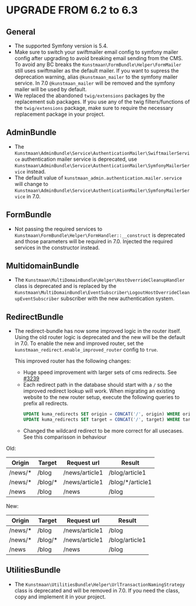 UPGRADE FROM 6.2 to 6.3
========================

General
-------

- The supported Symfony version is 5.4.
- Make sure to switch your swiftmailer email config to symfony mailer config after upgrading to avoid breaking email sending from the CMS. 
  To avoid any BC breaks the `Kunstmaan\FormBundle\Helper\FormMailer` still uses swiftmailer as the default mailer. 
  If you want to supress the deprecation warning, alias `@kunstmaan_mailer` to the symfony mailer service. 
  In 7.0 `@kunstmaan_mailer` will be removed and the symfony mailer will be used by default.
- We replaced the abandoned `twig/extensions` packages by the replacement sub packages. If you use any of the twig filters/functions
  of the `twig/extensions` package, make sure to require the necessary replacement package in your project.

AdminBundle
-----------

- The `Kunstmaan\AdminBundle\Service\AuthenticationMailer\SwiftmailerService` authentication mailer service is deprecated, use `Kunstmaan\AdminBundle\Service\AuthenticationMailer\SymfonyMailerService` instead.
- The default value of `kunstmaan_admin.authentication.mailer.service` will change to `Kunstmaan\AdminBundle\Service\AuthenticationMailer\SymfonyMailerService` in 7.0.

FormBundle
----------

- Not passing the required services to `Kunstmaan\FormBundle\Helper\FormHandler::__construct` is deprecated and those parameters will be required in 7.0. Injected the required services in the constructor instead.

MultidomainBundle
-----------------

- The `Kunstmaan\MultiDomainBundle\Helper\HostOverrideCleanupHandler` class is deprecated and is replaced by the `Kunstmaan\MultiDomainBundle\EventSubscriber\LogoutHostOverrideCleanupEventSubscriber` subscriber with the new authentication system.

RedirectBundle
--------------

- The redirect-bundle has now some improved logic in the router itself. Using the old router logic is deprecated and the new will be the default in 7.0.
  To enable the new and improved router, set the `kunstmaan_redirect.enable_improved_router` config to `true`.

  This improved router has the following changes:
  - Huge speed improvement with larger sets of cms redirects. See [#3239](https://github.com/Kunstmaan/KunstmaanBundlesCMS/pull/3239)
  - Each redirect path in the database should start with a `/` so the improved redirect lookup will work. When migrating an existing website
    to the new router setup, execute the following queries to prefix all redirects.
    ```sql
    UPDATE kuma_redirects SET origin = CONCAT('/', origin) WHERE origin NOT LIKE '/%';
    UPDATE kuma_redirects SET target = CONCAT('/', target) WHERE target NOT LIKE '/%' AND target NOT LIKE '%://%';
    ```
  - Changed the wildcard redirect to be more correct for all usecases. See this comparisson in behaviour

Old:

| Origin  | Target  | Request url    | Result           |
|---------|---------|----------------|------------------|
| /news/* | /blog   | /news/article1 | /blog/article1   |
| /news/* | /blog/* | /news/article1 | /blog/*/article1 |
| /news   | /blog   | /news          | /blog            |

New:

| Origin  | Target  | Request url    | Result         |
|---------|---------|----------------|----------------|
| /news/* | /blog   | /news/article1 | /blog          |
| /news/* | /blog/* | /news/article1 | /blog/article1 |
| /news   | /blog   | /news          | /blog          |


UtilitiesBundle
---------------

- The `Kunstmaan\UtilitiesBundle\Helper\UrlTransactionNamingStrategy` class is deprecated and will be removed in 7.0. If you need the class, copy and implement it in your project.
